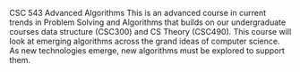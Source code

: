 CSC 543	Advanced Algorithms
This is an advanced course in current trends in Problem Solving and Algorithms that builds on our undergraduate courses data structure (CSC300) and CS Theory (CSC490). This course will look at emerging algorithms across the grand ideas of computer science. As new technologies emerge, new algorithms must be explored to support them.
